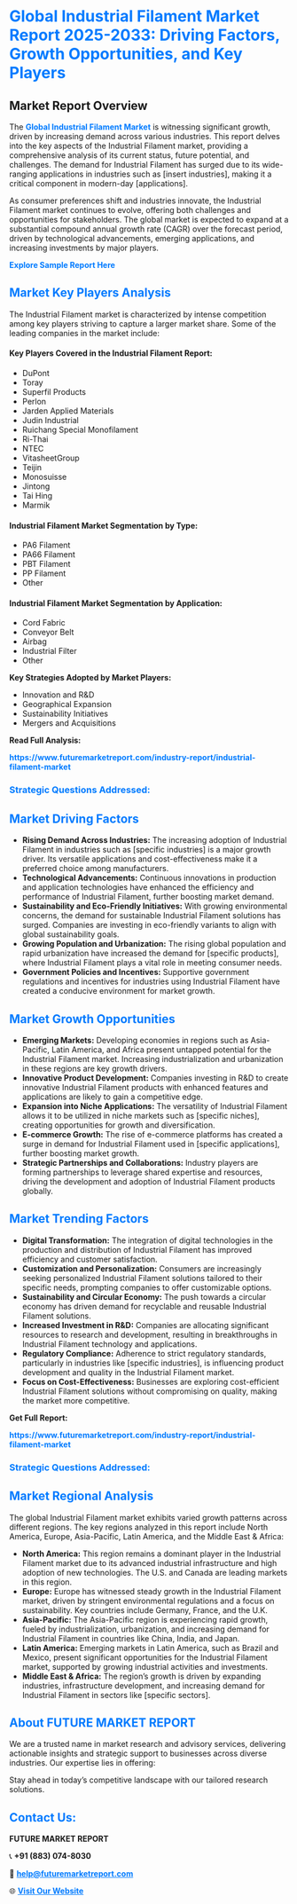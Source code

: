 <h1 style="color: #007BFF;">Global Industrial Filament Market Report 2025-2033: Driving Factors, Growth Opportunities, and Key Players</h1>

<section id="overview">
<h2>Market Report Overview</h2>
<p>The <a href="https://www.futuremarketreport.com/industry-report/industrial-filament-market" style="color: #007BFF; text-decoration: none;"><strong>Global Industrial Filament Market</strong></a> is witnessing significant growth, driven by increasing demand across various industries. This report delves into the key aspects of the Industrial Filament market, providing a comprehensive analysis of its current status, future potential, and challenges. The demand for Industrial Filament has surged due to its wide-ranging applications in industries such as [insert industries], making it a critical component in modern-day [applications].</p>
<p>As consumer preferences shift and industries innovate, the Industrial Filament market continues to evolve, offering both challenges and opportunities for stakeholders. The global market is expected to expand at a substantial compound annual growth rate (CAGR) over the forecast period, driven by technological advancements, emerging applications, and increasing investments by major players.</p>
</section>

<section id="overview">
<p><a href="https://www.futuremarketreport.com/request-sample/reportId=41527" style="color: #007BFF; text-decoration: none;"><strong>Explore Sample Report Here</strong></a></p>
</section>

<section id="key-players">
<h2 style="color: #007BFF;">Market Key Players Analysis</h2>
<p>The Industrial Filament market is characterized by intense competition among key players striving to capture a larger market share. Some of the leading companies in the market include:</p>
<h4>Key Players Covered in the Industrial Filament Report:</h4>
<ul><li>DuPont</li><li>Toray</li><li>Superfil Products</li><li>Perlon</li><li>Jarden Applied Materials</li><li>Judin Industrial</li><li>Ruichang Special Monofilament</li><li>Ri-Thai</li><li>NTEC</li><li>VitasheetGroup</li><li>Teijin</li><li>Monosuisse</li><li>Jintong</li><li>Tai Hing</li><li>Marmik</li></ul>
<h4>Industrial Filament Market Segmentation by Type:</h4>
<ul><li>PA6 Filament</li><li>PA66 Filament</li><li>PBT Filament</li><li>PP Filament</li><li>Other</li></ul>

<h4>Industrial Filament Market Segmentation by Application:</h4>
<ul><li>Cord Fabric</li><li>Conveyor Belt</li><li>Airbag</li><li>Industrial Filter</li><li>Other</li></ul>
<p><strong>Key Strategies Adopted by Market Players:</strong></p>
<ul>
<li>Innovation and R&D</li>
<li>Geographical Expansion</li>
<li>Sustainability Initiatives</li>
<li>Mergers and Acquisitions</li>
</ul>
</section>

<section>
<p><strong>Read Full Analysis: </strong></p><a href="https://www.futuremarketreport.com/industry-report/industrial-filament-market" style="color: #007BFF; text-decoration: none;"><strong>https://www.futuremarketreport.com/industry-report/industrial-filament-market</strong></a>
<h3 style="color: #007BFF;">Strategic Questions Addressed:</h3>
</section>

<section id="driving-factors">
<h2 style="color: #007BFF;">Market Driving Factors</h2>
<ul>
<li><strong>Rising Demand Across Industries:</strong> The increasing adoption of Industrial Filament in industries such as [specific industries] is a major growth driver. Its versatile applications and cost-effectiveness make it a preferred choice among manufacturers.</li>
<li><strong>Technological Advancements:</strong> Continuous innovations in production and application technologies have enhanced the efficiency and performance of Industrial Filament, further boosting market demand.</li>
<li><strong>Sustainability and Eco-Friendly Initiatives:</strong> With growing environmental concerns, the demand for sustainable Industrial Filament solutions has surged. Companies are investing in eco-friendly variants to align with global sustainability goals.</li>
<li><strong>Growing Population and Urbanization:</strong> The rising global population and rapid urbanization have increased the demand for [specific products], where Industrial Filament plays a vital role in meeting consumer needs.</li>
<li><strong>Government Policies and Incentives:</strong> Supportive government regulations and incentives for industries using Industrial Filament have created a conducive environment for market growth.</li>
</ul>
</section>

<section id="growth-opportunities">
<h2 style="color: #007BFF;">Market Growth Opportunities</h2>
<ul>
<li><strong>Emerging Markets:</strong> Developing economies in regions such as Asia-Pacific, Latin America, and Africa present untapped potential for the Industrial Filament market. Increasing industrialization and urbanization in these regions are key growth drivers.</li>
<li><strong>Innovative Product Development:</strong> Companies investing in R&D to create innovative Industrial Filament products with enhanced features and applications are likely to gain a competitive edge.</li>
<li><strong>Expansion into Niche Applications:</strong> The versatility of Industrial Filament allows it to be utilized in niche markets such as [specific niches], creating opportunities for growth and diversification.</li>
<li><strong>E-commerce Growth:</strong> The rise of e-commerce platforms has created a surge in demand for Industrial Filament used in [specific applications], further boosting market growth.</li>
<li><strong>Strategic Partnerships and Collaborations:</strong> Industry players are forming partnerships to leverage shared expertise and resources, driving the development and adoption of Industrial Filament products globally.</li>
</ul>
</section>

<section id="trending-factors">
<h2 style="color: #007BFF;">Market Trending Factors</h2>
<ul>
<li><strong>Digital Transformation:</strong> The integration of digital technologies in the production and distribution of Industrial Filament has improved efficiency and customer satisfaction.</li>
<li><strong>Customization and Personalization:</strong> Consumers are increasingly seeking personalized Industrial Filament solutions tailored to their specific needs, prompting companies to offer customizable options.</li>
<li><strong>Sustainability and Circular Economy:</strong> The push towards a circular economy has driven demand for recyclable and reusable Industrial Filament solutions.</li>
<li><strong>Increased Investment in R&D:</strong> Companies are allocating significant resources to research and development, resulting in breakthroughs in Industrial Filament technology and applications.</li>
<li><strong>Regulatory Compliance:</strong> Adherence to strict regulatory standards, particularly in industries like [specific industries], is influencing product development and quality in the Industrial Filament market.</li>
<li><strong>Focus on Cost-Effectiveness:</strong> Businesses are exploring cost-efficient Industrial Filament solutions without compromising on quality, making the market more competitive.</li>
</ul>
</section>

<section>
<p><strong>Get Full Report: </strong></p><a href="https://www.futuremarketreport.com/industry-report/industrial-filament-market" style="color: #007BFF; text-decoration: none;"><strong>https://www.futuremarketreport.com/industry-report/industrial-filament-market</strong></a>
<h3 style="color: #007BFF;">Strategic Questions Addressed:</h3>
</section>


<section id="regional-analysis">
<h2 style="color: #007BFF;">Market Regional Analysis</h2>
<p>The global Industrial Filament market exhibits varied growth patterns across different regions. The key regions analyzed in this report include North America, Europe, Asia-Pacific, Latin America, and the Middle East & Africa:</p>
<ul>
<li><strong>North America:</strong> This region remains a dominant player in the Industrial Filament market due to its advanced industrial infrastructure and high adoption of new technologies. The U.S. and Canada are leading markets in this region.</li>
<li><strong>Europe:</strong> Europe has witnessed steady growth in the Industrial Filament market, driven by stringent environmental regulations and a focus on sustainability. Key countries include Germany, France, and the U.K.</li>
<li><strong>Asia-Pacific:</strong> The Asia-Pacific region is experiencing rapid growth, fueled by industrialization, urbanization, and increasing demand for Industrial Filament in countries like China, India, and Japan.</li>
<li><strong>Latin America:</strong> Emerging markets in Latin America, such as Brazil and Mexico, present significant opportunities for the Industrial Filament market, supported by growing industrial activities and investments.</li>
<li><strong>Middle East & Africa:</strong> The region’s growth is driven by expanding industries, infrastructure development, and increasing demand for Industrial Filament in sectors like [specific sectors].</li>
</ul>
</section>

<footer>
<h2 style="color: #007BFF;">About FUTURE MARKET REPORT</h2>
<p>We are a trusted name in market research and advisory services, delivering actionable insights and strategic support to businesses across diverse industries. Our expertise lies in offering:</p>

<p>Stay ahead in today’s competitive landscape with our tailored research solutions.</p>

<h2 style="color: #007BFF;">Contact Us:</h2>
<p><strong>FUTURE MARKET REPORT</strong></p>
<p>📞 <strong>+91 (883) 074-8030</strong></p>
<p>📧 <strong><a href="mailto:help@futuremarketreport.com" style="color: #007BFF;">help@futuremarketreport.com</a></strong></p>
<p>🌐 <strong><a href="https://www.futuremarketreport.com/" style="color: #007BFF;">Visit Our Website</a></strong></p>
</footer>
